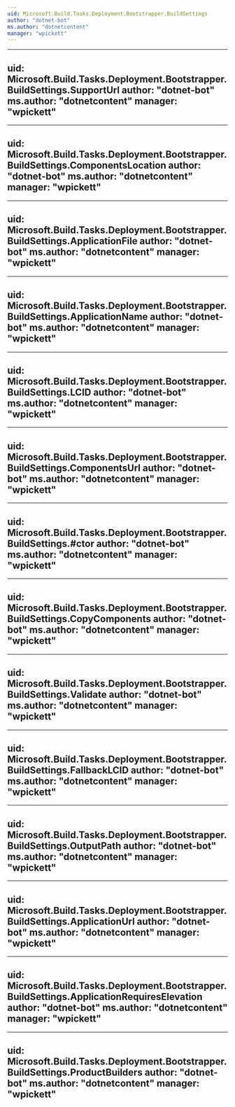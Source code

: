 ```yaml
---
uid: Microsoft.Build.Tasks.Deployment.Bootstrapper.BuildSettings
author: "dotnet-bot"
ms.author: "dotnetcontent"
manager: "wpickett"
---
```


---
uid: Microsoft.Build.Tasks.Deployment.Bootstrapper.BuildSettings.SupportUrl
author: "dotnet-bot"
ms.author: "dotnetcontent"
manager: "wpickett"
---

---
uid: Microsoft.Build.Tasks.Deployment.Bootstrapper.BuildSettings.ComponentsLocation
author: "dotnet-bot"
ms.author: "dotnetcontent"
manager: "wpickett"
---

---
uid: Microsoft.Build.Tasks.Deployment.Bootstrapper.BuildSettings.ApplicationFile
author: "dotnet-bot"
ms.author: "dotnetcontent"
manager: "wpickett"
---

---
uid: Microsoft.Build.Tasks.Deployment.Bootstrapper.BuildSettings.ApplicationName
author: "dotnet-bot"
ms.author: "dotnetcontent"
manager: "wpickett"
---

---
uid: Microsoft.Build.Tasks.Deployment.Bootstrapper.BuildSettings.LCID
author: "dotnet-bot"
ms.author: "dotnetcontent"
manager: "wpickett"
---

---
uid: Microsoft.Build.Tasks.Deployment.Bootstrapper.BuildSettings.ComponentsUrl
author: "dotnet-bot"
ms.author: "dotnetcontent"
manager: "wpickett"
---

---
uid: Microsoft.Build.Tasks.Deployment.Bootstrapper.BuildSettings.#ctor
author: "dotnet-bot"
ms.author: "dotnetcontent"
manager: "wpickett"
---

---
uid: Microsoft.Build.Tasks.Deployment.Bootstrapper.BuildSettings.CopyComponents
author: "dotnet-bot"
ms.author: "dotnetcontent"
manager: "wpickett"
---

---
uid: Microsoft.Build.Tasks.Deployment.Bootstrapper.BuildSettings.Validate
author: "dotnet-bot"
ms.author: "dotnetcontent"
manager: "wpickett"
---

---
uid: Microsoft.Build.Tasks.Deployment.Bootstrapper.BuildSettings.FallbackLCID
author: "dotnet-bot"
ms.author: "dotnetcontent"
manager: "wpickett"
---

---
uid: Microsoft.Build.Tasks.Deployment.Bootstrapper.BuildSettings.OutputPath
author: "dotnet-bot"
ms.author: "dotnetcontent"
manager: "wpickett"
---

---
uid: Microsoft.Build.Tasks.Deployment.Bootstrapper.BuildSettings.ApplicationUrl
author: "dotnet-bot"
ms.author: "dotnetcontent"
manager: "wpickett"
---

---
uid: Microsoft.Build.Tasks.Deployment.Bootstrapper.BuildSettings.ApplicationRequiresElevation
author: "dotnet-bot"
ms.author: "dotnetcontent"
manager: "wpickett"
---

---
uid: Microsoft.Build.Tasks.Deployment.Bootstrapper.BuildSettings.ProductBuilders
author: "dotnet-bot"
ms.author: "dotnetcontent"
manager: "wpickett"
---
